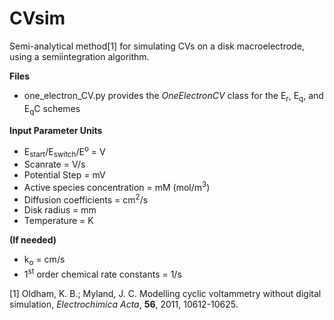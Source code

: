 # CVsim
Semi-analytical method[1] for simulating CVs on a disk macroelectrode, using a semiintegration algorithm.

**Files**
- one_electron_CV.py provides the *OneElectronCV* class for the E<sub>r</sub>, E<sub>q</sub>, and E<sub>q</sub>C schemes

**Input Parameter Units**
- E<sub>start</sub>/E<sub>switch</sub>/E<sup>o</sup> = V
- Scanrate = V/s
- Potential Step = mV
- Active species concentration = mM (mol/m<sup>3</sup>)
- Diffusion coefficients = cm<sup>2</sup>/s
- Disk radius = mm
- Temperature = K

**(If needed)**
- k<sub>o</sub> = cm/s
- 1<sup>st</sup> order chemical rate constants = 1/s


[1] Oldham, K. B.; Myland, J. C. Modelling cyclic voltammetry without 
    digital simulation, *Electrochimica Acta*, **56**, 2011, 10612-10625.
